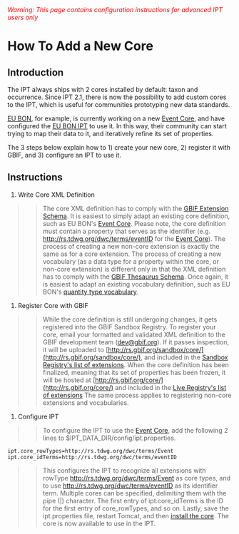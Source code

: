 <font color='red'>
<i>Warning: This page contains configuration instructions for advanced IPT users only</i>
</font>

# How To Add a New Core



## Introduction

The IPT always ships with 2 cores installed by default: taxon and occurrence. Since IPT 2.1, there is now the possibility to add custom cores to the IPT, which is useful for communities prototyping new data standards.

[EU BON](http://www.eubon.eu/), for example, is currently working on a new [Event Core](http://rs.gbif.org/sandbox/core/dwc_event.xml), and have configured the [EU BON IPT](http://eubon-ipt.gbif.org/) to use it. In this way, their community can start trying to map their data to it, and iteratively refine its set of properties.

The 3 steps below explain how to 1) create your new core, 2) register it with GBIF, and 3) configure an IPT to use it.

## Instructions

  1. Write Core XML Definition
> > The core XML definition has to comply with the [GBIF Extension Schema](http://rs.gbif.org/schema/extension.xsd). It is easiest to simply adapt an existing core definition, such as EU BON's [Event Core](http://rs.gbif.org/sandbox/core/dwc_event.xml). Please note, the core definition must contain a property that serves as the identifier (e.g. http://rs.tdwg.org/dwc/terms/eventID for the [Event Core](http://rs.gbif.org/sandbox/core/dwc_event.xml)). The process of creating a new non-core extension is exactly the same as for a core extension. The process of creating a new vocabulary (as a data type for a property within the core, or non-core extension) is different only in that the XML definition has to comply with the [GBIF Thesaurus Schema](http://rs.gbif.org/schema/thesaurus.xsd). Once again, it is easiest to adapt an existing vocabulary definition, such as EU BON's [quantity type vocabulary](http://rs.gbif.org/sandbox/vocabulary/gbif/quantity-type.xml).
  1. Register Core with GBIF
> > While the core definition is still undergoing changes, it gets registered into the GBIF Sandbox Registry. To register your core, email your formatted and validated XML definition to the GBIF development team (dev@gbif.org). If it passes inspection, it will be uploaded to [http://rs.gbif.org/sandbox/core/](http://rs.gbif.org/sandbox/core/), and included in the [Sandbox Registry's list of extensions](http://gbrdsdev.gbif.org/registry/extensions.json). When the core definition has been finalized, meaning that its set of properties has been frozen, it will be hosted at [http://rs.gbif.org/core/](http://rs.gbif.org/core/) and included in the [Live Registry's list of extensions](http://gbrds.gbif.org/registry/extensions.json) The same process applies to registering non-core extensions and vocabularies.
  1. Configure IPT
> > To configure the IPT to use the [Event Core](http://rs.gbif.org/sandbox/core/dwc_event.xml), add the following 2 lines to $IPT\_DATA\_DIR/config/ipt.properties.
```
ipt.core_rowTypes=http://rs.tdwg.org/dwc/terms/Event 
ipt.core_idTerms=http://rs.tdwg.org/dwc/terms/eventID
```
> > This configures the IPT to recognize all extensions with rowType http://rs.tdwg.org/dwc/terms/Event as core types, and to use http://rs.tdwg.org/dwc/terms/eventID as its identifier term. Multiple cores can be specified, delimiting them with the pipe (|) character. The first entry of ipt.core\_idTerms is the ID for the first entry of core\_rowTypes, and so on. Lastly, save the ipt.properties file, restart Tomcat, and then [install the core](https://code.google.com/p/gbif-providertoolkit/wiki/IPT2ManualNotes?tm=6#Install_extension). The core is now available to use in the IPT.


